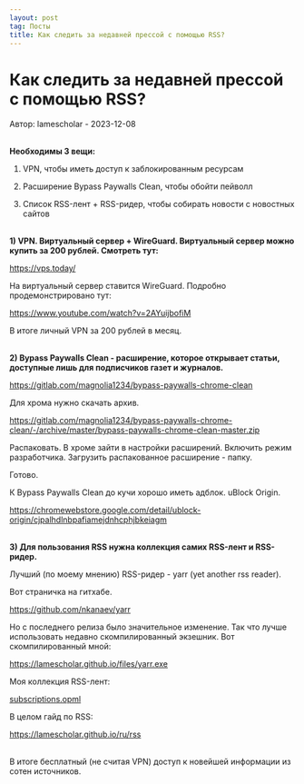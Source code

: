 ```yaml
---
layout: post
tag: Посты
title: Как следить за недавней прессой с помощью RSS?
---
```


# Как следить за недавней прессой с помощью RSS?

Автор: lamescholar - 2023-12-08
<br><br>

**Необходимы 3 вещи:**

1) VPN, чтобы иметь доступ к заблокированным ресурсам

2) Расширение Bypass Paywalls Clean, чтобы обойти пейволл

3) Список RSS-лент + RSS-ридер, чтобы собирать новости с новостных сайтов
<br><br>

**1) VPN. Виртуальный сервер + WireGuard. Виртуальный сервер можно купить за 200 рублей. Смотреть тут:**

<https://vps.today/>

На виртуальный сервер ставится WireGuard. Подробно продемонстрировано тут:

<https://www.youtube.com/watch?v=2AYuijbofiM>

В итоге личный VPN за 200 рублей в месяц.
<br><br>

**2) Bypass Paywalls Clean - расширение, которое открывает статьи, доступные лишь для подписчиков газет и журналов.**

<https://gitlab.com/magnolia1234/bypass-paywalls-chrome-clean>

Для хрома нужно скачать архив.

<https://gitlab.com/magnolia1234/bypass-paywalls-chrome-clean/-/archive/master/bypass-paywalls-chrome-clean-master.zip>

Распаковать. В хроме зайти в настройки расширений. Включить режим разработчика. Загрузить распакованное расширение - папку.

Готово.

К Bypass Paywalls Clean до кучи хорошо иметь адблок. uBlock Origin.

<https://chromewebstore.google.com/detail/ublock-origin/cjpalhdlnbpafiamejdnhcphjbkeiagm>
<br><br>

**3) Для пользования RSS нужна коллекция самих RSS-лент и RSS-ридер.**

Лучший (по моему мнению) RSS-ридер - yarr (yet another rss reader).

Вот страничка на гитхабе.

<https://github.com/nkanaev/yarr>

Но с последнего релиза было значительное изменение. Так что лучше использовать недавно скомпилированный экзешник. Вот скомпилированный мной:

<https://lamescholar.github.io/files/yarr.exe>

Моя коллекция RSS-лент:

<a href="/files/subscriptions.opml" download>subscriptions.opml</a>

В целом гайд по RSS:

<https://lamescholar.github.io/ru/rss>
<br><br>

В итоге бесплатный (не считая VPN) доступ к новейшей информации из сотен источников.